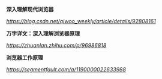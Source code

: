 **深入理解现代浏览器**

*https://blog.csdn.net/qiwoo_weekly/article/details/92808161*



**万字详文：深入理解浏览器原理**

*https://zhuanlan.zhihu.com/p/96986818*



**浏览器工作原理**

*https://segmentfault.com/a/1190000022633988*